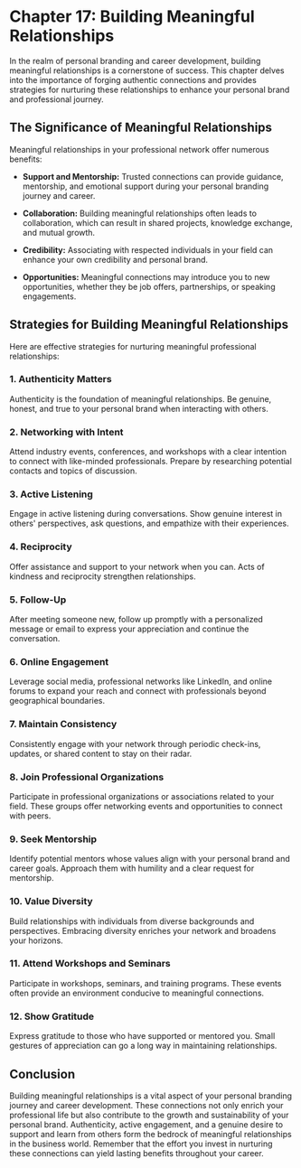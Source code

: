 Chapter 17: Building Meaningful Relationships
=============================================

In the realm of personal branding and career development, building meaningful relationships is a cornerstone of success. This chapter delves into the importance of forging authentic connections and provides strategies for nurturing these relationships to enhance your personal brand and professional journey.

The Significance of Meaningful Relationships
--------------------------------------------

Meaningful relationships in your professional network offer numerous benefits:

* **Support and Mentorship:** Trusted connections can provide guidance, mentorship, and emotional support during your personal branding journey and career.

* **Collaboration:** Building meaningful relationships often leads to collaboration, which can result in shared projects, knowledge exchange, and mutual growth.

* **Credibility:** Associating with respected individuals in your field can enhance your own credibility and personal brand.

* **Opportunities:** Meaningful connections may introduce you to new opportunities, whether they be job offers, partnerships, or speaking engagements.

Strategies for Building Meaningful Relationships
------------------------------------------------

Here are effective strategies for nurturing meaningful professional relationships:

### 1. **Authenticity Matters**

Authenticity is the foundation of meaningful relationships. Be genuine, honest, and true to your personal brand when interacting with others.

### 2. **Networking with Intent**

Attend industry events, conferences, and workshops with a clear intention to connect with like-minded professionals. Prepare by researching potential contacts and topics of discussion.

### 3. **Active Listening**

Engage in active listening during conversations. Show genuine interest in others' perspectives, ask questions, and empathize with their experiences.

### 4. **Reciprocity**

Offer assistance and support to your network when you can. Acts of kindness and reciprocity strengthen relationships.

### 5. **Follow-Up**

After meeting someone new, follow up promptly with a personalized message or email to express your appreciation and continue the conversation.

### 6. **Online Engagement**

Leverage social media, professional networks like LinkedIn, and online forums to expand your reach and connect with professionals beyond geographical boundaries.

### 7. **Maintain Consistency**

Consistently engage with your network through periodic check-ins, updates, or shared content to stay on their radar.

### 8. **Join Professional Organizations**

Participate in professional organizations or associations related to your field. These groups offer networking events and opportunities to connect with peers.

### 9. **Seek Mentorship**

Identify potential mentors whose values align with your personal brand and career goals. Approach them with humility and a clear request for mentorship.

### 10. **Value Diversity**

Build relationships with individuals from diverse backgrounds and perspectives. Embracing diversity enriches your network and broadens your horizons.

### 11. **Attend Workshops and Seminars**

Participate in workshops, seminars, and training programs. These events often provide an environment conducive to meaningful connections.

### 12. **Show Gratitude**

Express gratitude to those who have supported or mentored you. Small gestures of appreciation can go a long way in maintaining relationships.

Conclusion
----------

Building meaningful relationships is a vital aspect of your personal branding journey and career development. These connections not only enrich your professional life but also contribute to the growth and sustainability of your personal brand. Authenticity, active engagement, and a genuine desire to support and learn from others form the bedrock of meaningful relationships in the business world. Remember that the effort you invest in nurturing these connections can yield lasting benefits throughout your career.
